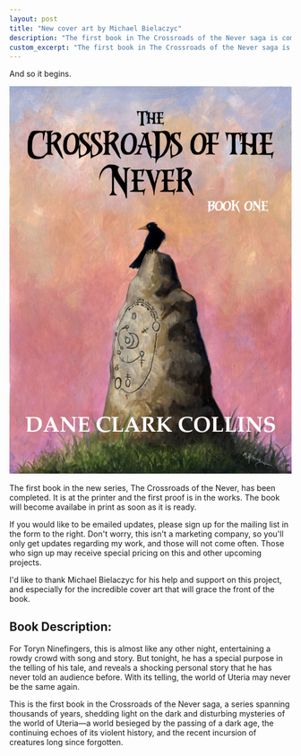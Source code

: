 ```yaml
---
layout: post
title: "New cover art by Michael Bielaczyc"
description: "The first book in The Crossroads of the Never saga is coming soon. The cover art by Michael Bielaczyc has just been unveiled!"
custom_excerpt: "The first book in The Crossroads of the Never saga is coming soon. The cover art by Michael Bielaczyc has just been unveiled!"
---
```


And so it begins.

<a href="/crossroads-of-the-never/book-1/"><img src="/media/covers/crossroads-of-the-never-book-1.jpg" alt="Crossroads of the Never: Book 1" class="alignleft border img-small"></a>

The first book in the new series, The Crossroads of the Never, has been completed. It is at the printer and the first proof is in the works. The book will become availabe in print as soon as it is ready.

If you would like to be emailed updates, please sign up for the mailing list in the form to the right. Don't worry, this isn't a marketing company, so you'll only get updates regarding my work, and those will not come often. Those who sign up may receive special pricing on this and other upcoming projects.

I'd like to thank Michael Bielaczyc for his help and support on this project, and especially for the incredible cover art that will grace the front of the book.

## Book Description:

For Toryn Ninefingers, this is almost like any other night, entertaining a rowdy crowd with song and story. But tonight, he has a special purpose in the telling of his tale, and reveals a shocking personal story that he has never told an audience before. With its telling, the world of Uteria may never be the same again.

This is the first book in the Crossroads of the Never saga, a series spanning thousands of years, shedding light on the dark and disturbing mysteries of the world of Uteria—a world besieged by the passing of a dark age, the continuing echoes of its violent history, and the recent incursion of creatures long since forgotten.